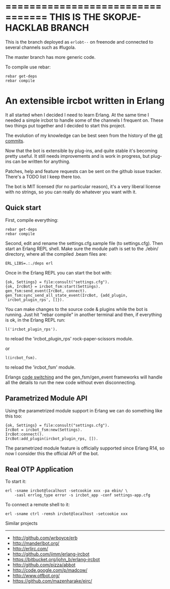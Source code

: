 =================================
THIS IS THE SKOPJE-HACKLAB BRANCH
=================================

This is the branch deployed as `erlobt--` on freenode and connected to several
channels such as #lugola.

The master branch has more generic code.

To compile use rebar:

    rebar get-deps
    rebar compile



An extensible ircbot written in Erlang
======================================

It all started when I decided I need to learn Erlang. At the same time I needed
a simple ircbot to handle some of the channels I frequent on. These two things
put together and I decided to start this project.

The evolution of my knowledge can be best seen from the history of the [git
commits][commits].

[commits]: http://github.com/gdamjan/erlang-irc-bot/commits/master

Now that the bot is extensible by plug-ins, and quite stable it's becoming pretty
useful. It still needs improvements and is work in progress, but plug-ins can
be written for anything.


Patches, help and feature requests can be sent on the github issue tracker.
There's a TODO list I keep there too.


The bot is MIT licensed (for no particular reason), it's a very liberal license
with no strings, so you can really do whatever you want with it.


Quick start
-----------

First, compile everything:

    rebar get-deps
    rebar compile

Second, edit and rename the settings.cfg.sample file (to settings.cfg). Then start
an Erlang REPL shell. Make sure the module path is set to the ./ebin/
directory, where all the compiled .beam files are:

    ERL_LIBS=.:./deps erl


Once in the Erlang REPL you can start the bot with:

    {ok, Settings} = file:consult("settings.cfg").
    {ok, IrcBot} = ircbot_fsm:start(Settings).
    gen_fsm:send_event(IrcBot, connect).
    gen_fsm:sync_send_all_state_event(IrcBot, {add_plugin, 'ircbot_plugin_rps', []}).

You can make changes to the source code & plugins while the bot is running.
Just hit "rebar compile" in another terminal and then, if everything is ok, in the Erlang REPL run:

    l('ircbot_plugin_rps').

to reload the 'ircbot_plugin_rps' rock-paper-scissors module.

or

    l(ircbot_fsm).

to reload the 'ircbot_fsm' module.


Erlangs [code switching][code switching] and the gen_fsm/gen_event frameworks
will handle all the details to run the new code without even disconnecting.

[code switching]: http://en.wikipedia.org/wiki/Erlang_%28programming_language%29#Hot_code_loading_and_modules


Parametrized Module API
-----------------------

Using the parametrized module support in Erlang we can do something like this
too:

    {ok, Settings} = file:consult("settings.cfg").
    IrcBot = ircbot_fsm:new(Settings).
    IrcBot:connect().
    IrcBot:add_plugin(ircbot_plugin_rps, []).


The parametrized module feature is officially supported since Erlang R14, so
now I consider this the official API of the bot.


Real OTP Application
--------------------

To start it:

    erl -sname ircbot@localhost -setcookie xxx -pa ebin/ \
        -sasl errlog_type error -s ircbot_app -conf settings-app.cfg

To connect a remote shell to it:

    erl -sname ctrl -remsh ircbot@localhost -setcookie xxx


Similar projects
________________

* http://github.com/wrboyce/erb
* http://manderlbot.org/
* http://erlirc.com/
* http://github.com/jimm/erlang-ircbot
* https://bitbucket.org/john_b/erlang-ircbot
* http://github.com/pizza/abbot
* http://code.google.com/p/madcow/
* http://www.otfbot.org/
* https://github.com/mazenharake/eirc/
